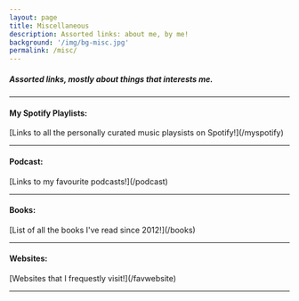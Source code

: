 ```yaml
---
layout: page
title: Miscellaneous
description: Assorted links: about me, by me!
background: '/img/bg-misc.jpg'
permalink: /misc/
---
```


<h5> Assorted links, mostly about things that interests me. </h5>

<hr>
<h4>My Spotify Playlists:</h4>
[Links to all the personally curated music playsists on Spotify!](/myspotify)
<hr>

<h4>Podcast:</h4>
[Links to my favourite podcasts!](/podcast)

<hr>
<h4>Books:</h4>
[List of all the books I've read since 2012!](/books)
<hr>

<h4>Websites:</h4>
[Websites that I frequestly visit!](/favwebsite)

<hr>